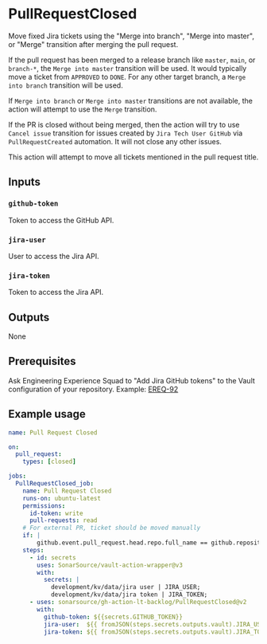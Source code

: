 # PullRequestClosed

Move fixed Jira tickets using the "Merge into branch", "Merge into master", or "Merge" transition after merging the pull request.

If the pull request has been merged to a release branch like `master`, `main`, or `branch-*`, the `Merge into master` transition will be used. It would typically move a ticket from `APPROVED` to `DONE`. For any other target branch, a `Merge into branch` transition will be used.

If `Merge into branch` or `Merge into master` transitions are not available, the action will attempt to use the `Merge` transition.

If the PR is closed without being merged, then the action will try to use `Cancel issue` transition for issues created by `Jira Tech User GitHub` via `PullRequestCreated` automation. It will not close any other issues.

This action will attempt to move all tickets mentioned in the pull request title.

## Inputs

### `github-token`

Token to access the GitHub API. 

### `jira-user`

User to access the Jira API.

### `jira-token`

Token to access the Jira API.

## Outputs

None

## Prerequisites

Ask Engineering Experience Squad to "Add Jira GitHub tokens" to the Vault configuration of your repository. Example: [EREQ-92](https://sonarsource.atlassian.net/browse/EREQ-92)

## Example usage

```yaml
name: Pull Request Closed

on:
  pull_request:
    types: [closed]

jobs:
  PullRequestClosed_job:
    name: Pull Request Closed
    runs-on: ubuntu-latest
    permissions:
      id-token: write
      pull-requests: read
    # For external PR, ticket should be moved manually
    if: |
        github.event.pull_request.head.repo.full_name == github.repository
    steps:
      - id: secrets
        uses: SonarSource/vault-action-wrapper@v3
        with:
          secrets: |
            development/kv/data/jira user | JIRA_USER;
            development/kv/data/jira token | JIRA_TOKEN;
      - uses: sonarsource/gh-action-lt-backlog/PullRequestClosed@v2
        with:
          github-token: ${{secrets.GITHUB_TOKEN}}
          jira-user:  ${{ fromJSON(steps.secrets.outputs.vault).JIRA_USER }}
          jira-token: ${{ fromJSON(steps.secrets.outputs.vault).JIRA_TOKEN }}

```

